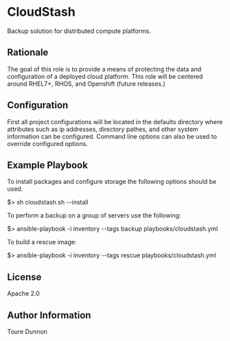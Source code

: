 CloudStash
=========

Backup solution for distributed compute platforms.

Rationale
---------

The goal of this role is to provide a means of protecting the data and configuration of a deployed cloud platform. This role will be centered around RHEL7+, RHOS, and Openshift (future releases.)

Configuration
-------------

First all project configurations will be located in the defaults directory where attributes such as ip addresses, directory pathes, and other system information can be configured. Command line options can also be used to override configured options.

Example Playbook
----------------
To install packages and configure storage the following options should be used.

$> sh cloudstash.sh --install

To perform a backup on a group of servers use the following:

$> ansible-playbook -i inventory --tags backup playbooks/cloudstash.yml

To build a rescue image:

$> ansible-playbook -i inventory --tags rescue playbooks/cloudstash.yml


License
-------

Apache 2.0

Author Information
------------------

Toure Dunnon